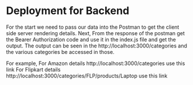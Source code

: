 # Deployment for Backend

For the start we need to pass our data into the Postman to get the client side server rendering details.
Next, From the response of the postman get the Bearer Authorization code and use it in the index.js file and get the output.
The output can be seen in the http://localhost:3000/categories and the various categories be accessed in those.

For example,
For Amazon details http://localhost:3000/categories use this link
For Flipkart details http://localhost:3000/categories/FLP/products/Laptop use this link
